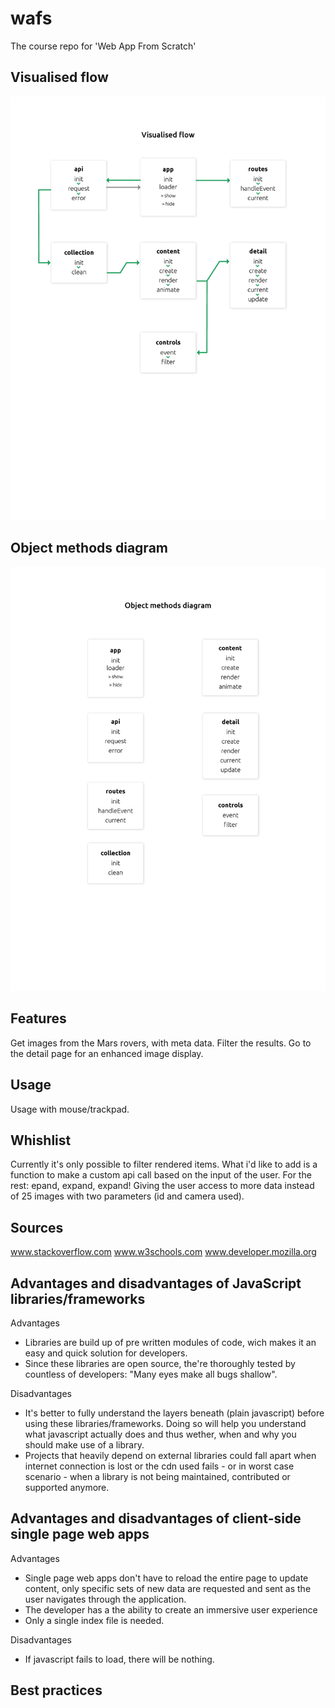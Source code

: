 # wafs
The course repo for 'Web App From Scratch'

## Visualised flow
![alt text](https://github.com/StijnHoeks/wafs/blob/master/app/static/img/visualised_flow.jpg)

## Object methods diagram
![alt text](https://github.com/StijnHoeks/wafs/blob/master/app/static/img/object_methods_diagram.jpg)

## Features
Get images from the Mars rovers, with meta data. Filter the results. Go to the detail page for an enhanced image display.

## Usage
Usage with mouse/trackpad.

## Whishlist
Currently it's only possible to filter rendered items. What i'd like to add is a function to make a custom api call based on the input of the user.
For the rest: epand, expand, expand! Giving the user access to more data instead of 25 images with two parameters (id and camera used).

## Sources
www.stackoverflow.com
www.w3schools.com
www.developer.mozilla.org

## Advantages and disadvantages of JavaScript libraries/frameworks
Advantages
+ Libraries are build up of pre written modules of code, wich makes it an easy and quick solution for developers.
+ Since these libraries are open source, the're thoroughly tested by countless of developers: "Many eyes make all bugs shallow".

Disadvantages
- It's better to fully understand the layers beneath (plain javascript) before using these libraries/frameworks. Doing so will help you understand what javascript actually does and thus wether, when and why you should make use of a library.
- Projects that heavily depend on external libraries could fall apart when internet connection is lost or the cdn used fails - or in worst case scenario - when a library is not being maintained, contributed or supported anymore.

## Advantages and disadvantages of client-side single page web apps
Advantages
+ Single page web apps don't have to reload the entire page to update content, only specific sets of new data are requested and sent as the user navigates through the application.
+ The developer has a the ability to create an immersive user experience
+ Only a single index file is needed.

Disadvantages
- If javascript fails to load, there will be nothing.

## Best practices

